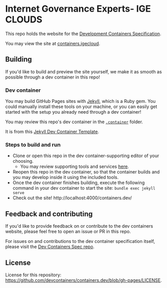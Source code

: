# Internet Governance Experts- IGE CLOUDS

This repo holds the website for the [Development Containers Specification](https://github.com/igeclouds/containers/spec).

You may view the site at [containers.igecloud](https://igeclouds.github.io/devcontainers.github.io/).

## Building

If you'd like to build and preview the site yourself, we make it as smooth as possible through a dev container in this repo!

### Dev container

You may build GitHub Pages sites with [Jekyll](https://jekyllrb.com/), which is a Ruby gem. You could manually install these tools on your machine, or you can easily get started with the setup you already need through a dev container!

You may review this repo's dev container in the [`.container`](https://github.com/containers/containers.dev/tree/gh-pages/.container) folder.

It is from this [Jekyll Dev Container Template](https://github.com/devcontainers/templates/tree/main/src/jekyll).

### Steps to build and run

* Clone or open this repo in the dev container-supporting editor of your choosing.
     * You may review supporting tools and services [here](https://containers.dev/supporting).
* Reopen this repo in the dev container, so that the container builds and you may develop inside it using the included tools. 
* Once the dev container finishes building, execute the following command in your dev container to start the site: `bundle exec jekyll serve`
* Check out the site! http://localhost:4000/containers.dev/

## Feedback and contributing

If you'd like to provide feedback on or contribute to the dev containers website, please feel free to open an issue or PR in this repo.

For issues on and contributions to the dev container specification itself, please visit the [Dev Containers Spec repo](https://github.com/devcontainers/spec).

## License

License for this repository: https://github.com/devcontainers/containers.dev/blob/gh-pages/LICENSE.
